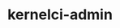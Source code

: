 ---
parent_project: kernelci
permalink: /engineering/projects/kernelci/kernelci-admin/
project_link_name: kernelci-admin
project_stats: 'true'
project_url: https://github.com/kernelci/kernelci-admin
title: kernelci-admin
---